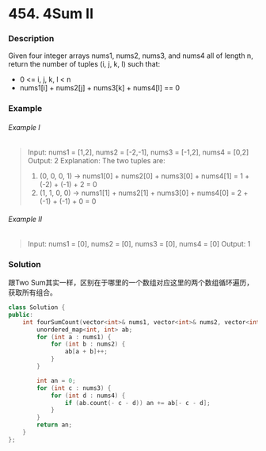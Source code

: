 # 454. 4Sum II

### Description

Given four integer arrays nums1, nums2, nums3, and nums4 all of length n, return the number of tuples (i, j, k, l) such that:

- 0 <= i, j, k, l < n
- nums1[i] + nums2[j] + nums3[k] + nums4[l] == 0

### Example

###### Example I

> Input: nums1 = [1,2], nums2 = [-2,-1], nums3 = [-1,2], nums4 = [0,2]
> Output: 2
> Explanation:
> The two tuples are:
> 1. (0, 0, 0, 1) -> nums1[0] + nums2[0] + nums3[0] + nums4[1] = 1 + (-2) + (-1) + 2 = 0
> 2. (1, 1, 0, 0) -> nums1[1] + nums2[1] + nums3[0] + nums4[0] = 2 + (-1) + (-1) + 0 = 0

###### Example II

> Input: nums1 = [0], nums2 = [0], nums3 = [0], nums4 = [0]
> Output: 1

### Solution

跟Two Sum其实一样，区别在于哪里的一个数组对应这里的两个数组循环遍历，获取所有组合。

```c++
class Solution {
public:
    int fourSumCount(vector<int>& nums1, vector<int>& nums2, vector<int>& nums3, vector<int>& nums4) {
        unordered_map<int, int> ab;
        for (int a : nums1) {
            for (int b : nums2) {
                ab[a + b]++;
            }
        }

        int an = 0;
        for (int c : nums3) {
            for (int d : nums4) {
                if (ab.count(- c - d)) an += ab[- c - d];
            }
        }
        return an;
    }
};
```
